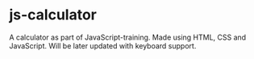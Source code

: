 # js-calculator

A calculator as part of JavaScript-training. Made using HTML, CSS and JavaScript. Will be later updated with keyboard support.
